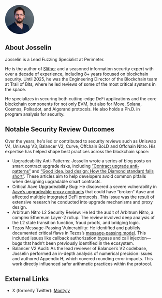 <img src="../assets/profile-josselin.png" alt="Josselin Feist" width=96 style="border-radius:100%">

## About Josselin

Josselin is a Lead Fuzzing Specialist at Perimeter.

He is the author of [Slither](https://github.com/crytic/slither) and a seasoned information security expert with over a decade of experience, including 8+ years focused on blockchain security. Until 2025, he was the Engineering Director of the Blockchain team at Trail of Bits, where he led reviews of some of the most critical systems in the space.

He specializes in securing both cutting-edge DeFi applications and the core blockchain components for not only EVM, but also for Move, Solana, Cosmos, Polkadot, and Algorand protocols. He also holds a Ph.D. in program analysis for security.

## Notable Security Review Outcomes

Over the years, he's led or contributed to security reviews such as Uniswap V4, Uniswap V3, Balancer V2, Curve, Offchain BoLD and Offchain Nitro. His expertise has helped shape best practices across the blockchain space:

- Upgradeability Anti-Patterns: Josselin wrote a series of blog posts on smart contract upgrade risks, including [“Contract upgrade anti-patterns”](https://blog.trailofbits.com/2018/09/05/contract-upgrade-anti-patterns/) and [“Good idea, bad design: How the Diamond standard falls short”](https://blog.trailofbits.com/2020/10/30/good-idea-bad-design-how-the-diamond-standard-falls-short/). These articles aim to help developers avoid common pitfalls when designing upgradable smart contracts.
- Critical Aave Upgradeability Bug: He discovered a severe vulnerability in [Aave’s upgradeable proxy contracts](https://blog.trailofbits.com/2020/12/16/breaking-aave-upgradeability/) that could have “broken” Aave and affected multiple integrated DeFi protocols. This issue was the result of extensive research he conducted into upgrade mechanisms and proxy design.
- Arbitrum Nitro L2 Security Review: He led the audit of Arbitrum Nitro, a complex Ethereum Layer-2 rollup. The review involved deep analysis of the L2 state transition function, fraud proofs, and bridging logic.
- Tezos Message-Passing Vulnerability: He identified and publicly documented critical flaws in Tezos’s [message-passing model](https://forum.tezosagora.org/t/smart-contract-vulnerabilities-due-to-tezos-message-passing-architecture/2045). This included issues like callback authorization bypass and call injection—bugs that hadn’t been previously identified in the ecosystem.
- Balancer V2 Audit: As the lead reviewer of Balancer’s V2 codebase, Josselin performed an in-depth analysis of numerical precision issues and authored Appendix H, which covered rounding error impacts. This work directly influenced safer arithmetic practices within the protocol.

## External Links
- X (formerly Twitter): [Montyly](https://x.com/Montyly)